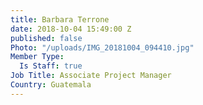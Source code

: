 ```yaml
---
title: Barbara Terrone
date: 2018-10-04 15:49:00 Z
published: false
Photo: "/uploads/IMG_20181004_094410.jpg"
Member Type:
  Is Staff: true
Job Title: Associate Project Manager
Country: Guatemala
---
```


